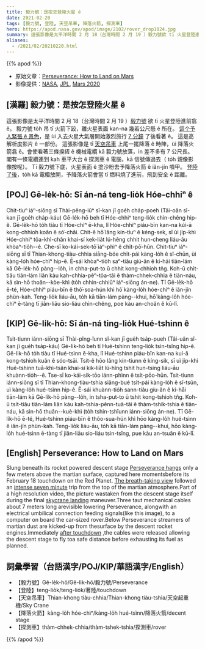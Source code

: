 ```yaml
---
title: 毅力號：是按怎登陸火星 ê
date: 2021-02-20
tags: [毅力號, 登陸, 天空吊車, 降落火箭, 探測車]
hero: https://apod.nasa.gov/apod/image/2102/rover_drop1024.jpg
summary: 這張影像是太平洋時間 2 月 18（台灣時間 2 月 19 ）毅力號欲 tī 火星登陸進前翕 ê。
aliases:
  - /2021/02/20210220.html
---
```


{{% apod %}}

- 原始文章：[Perseverance: How to Land on Mars](https://apod.nasa.gov/apod/ap210220.html)
- 影像提供：[NASA](https://www.nasa.gov/), [JPL](https://www.jpl.nasa.gov/), [Mars 2020](https://mars.nasa.gov/mars2020/)

## [漢羅] 毅力號：是按怎登陸火星 ê

這張影像是太平洋時間 2 月 18（台灣時間 2 月 19 ）[毅力號](https://www.nasa.gov/press-release/nasa-s-perseverance-rover-sends-sneak-peek-of-mars-landing) 欲 tī 火星登陸進前翕 ê。
毅力號 to̍h 吊 tī 火箭下跤，離火星表面 kan-na 幾若公尺懸 ê 所在。
[這个予人緊張 ê 景色](https://www.nasa.gov/content/perseverance-mars-rovers-first-images)，是 ùi 入去火星大氣層開始激烈旅行 [7 分鐘](https://apod.nasa.gov/apod/fap/ap210216.html) 了後看著 ê。
這是高解析度影片 ê 一部份。
這張影像是 tī [天空吊車](https://mars.nasa.gov/mars2020/timeline/landing/entry-descent-landing/) 上尾一擺降落 ê 時陣，ùi 降落火箭翕 ê。會使看著三條搝絚 ê 機械電纜 kā 毅力號放落，in 差不多有 7 公尺長。
閣有一條電纜連到 kah 車平大台 ê 探測車 ê 電腦，kā 信號傳過去（ to̍h 親像影像按呢）。
Tī 毅力號下底，火星表面 ê 塗沙粉去予降落火箭 ê iăn-jín 噴甲。
[登陸了後](https://www.nasa.gov/image-feature/jpl/perseverance-s-first-full-color-look-at-mars)，to̍h kā 電纜放開，予降落火箭會當 tī 燃料燒了進前，飛到安全 ê 距離。

## [POJ] Gē-le̍k-hō: Sī án-ná teng-lio̍k Hóe-chhiⁿ ê

Chit-tiuⁿ iáⁿ-siōng sī Thài-pêng-iûⁿ sî-kan jī goe̍h cha̍p-poeh (Tâi-oân sî-kan jī goe̍h cha̍p-káu) Gē-le̍k-hō beh tī Hóe-chhiⁿ teng-lio̍k chìn-chêng hip-ê.
Gē-le̍k-hō to̍h tiàu tī Hóe-chìⁿ ē-kha, lî Hóe-chhiⁿ piáu-bīn kan-na kúi-ā kong-chhioh koân ê só͘-chāi.
Chit-ê hō͘ lâng kín-tiuⁿ ê kéng-sek, sī ùi ji̍p-khì Hóe-chhiⁿ tōa-khì-chân khai-sí kek-lia̍t lú-hêng chhit hun-cheng liáu-āu khòaⁿ-tio̍h--ê.
Che-sī ko-kái-sek-tō͘ iáⁿ-phìⁿ ê chi̍t-pō͘-hūn.
Chit-tiuⁿ iáⁿ-siōng sī tī Thian-khong-tiàu-chhia siāng-bóe chi̍t-pái kàng-lo̍h ê sî-chūn, ùi kàng-lo̍h hóe-chìⁿ hip-ê.
Ē-sái khòaⁿ-tio̍h saⁿ-tiâu giú-ân ê ki-hāi tiān-lám kā Gē-le̍k-hō pàng--lo̍h, in chha-put-to ū chhit kong-chhioh tn̂g.
Koh-ū chi̍t-tiâu tiān-lám liân kàu kah-chhia-pêⁿ-tōa-tâi ê thàm-chhek-chhia ê tiān-náu, kā sìn-hō thoân--kòe-khì (to̍h chhin-chhiūⁿ iáⁿ-siōng án-ne).
Tī Gē-le̍k-hō ē-té, Hóe-chhiⁿ piáu-bīn ê thô͘-soa-hún khì hō͘ kàng-lo̍h hóe-chìⁿ ê iăn-jín phùn-kah.
Teng-lio̍k liáu-āu, to̍h kā tiān-lám pàng--khui, hō͘ kàng-lo̍h hóe-chìⁿ ē-tàng tī jiân-liāu sio-liáu chìn-chêng, poe kàu an-choân ê kū-lî.

## [KIP] Gē-li̍k-hō: Sī án-ná ting-lio̍k Hué-tshinn ê

Tsit-tiunn iánn-siōng sī Thài-pîng-îunn sî-kan jī gue̍h tsa̍p-pueh (Tâi-uân sî-kan jī gue̍h tsa̍p-káu) Gē-li̍k-hō beh tī Hué-tshinn teng-lio̍k tsìn-tsîng hip-ê.
Gē-li̍k-hō to̍h tiàu tī Hué-tsìnn ē-kha, lî Hué-tshinn piáu-bīn kan-na kuí-ā kong-tshioh kuân ê sóo-tsāi.
Tsit-ê hōo lâng kín-tiunn ê kíng-sik, sī uì ji̍p-khì Hué-tshinn tuā-khì-tsân khai-sí kik-lia̍t lú-hîng tshit hun-tsing liáu-āu khuànn-tio̍h--ê.
Tse-sī ko-kái-sik-tōo iánn-phìnn ê tsi̍t-pōo-hūn.
Tsit-tiunn iánn-siōng sī tī Thian-khong-tiàu-tshia siāng-bué tsi̍t-pái kàng-lo̍h ê sî-tsūn, uì kàng-lo̍h hué-tsìnn hip-ê.
Ē-sái khuànn-tio̍h sann-tiâu gíu-ân ê ki-hāi tiān-lám kā Gē-li̍k-hō pàng--lo̍h, in tsha-put-to ū tshit kong-tshioh tn̂g.
Koh-ū tsi̍t-tiâu tiān-lám liân kàu kah-tshia-pênn-tuā-tâi ê thàm-tshik-tshia ê tiān-náu, kā sìn-hō thuân--kuè-khì (to̍h tshin-tshīunn iánn-siōng án-ne).
Tī Gē-li̍k-hō ē-té, Hué-tshinn piáu-bīn ê thôo-sua-hún khì hōo kàng-lo̍h hué-tsìnn ê iăn-jín phùn-kah.
Teng-lio̍k liáu-āu, to̍h kā tiān-lám pàng--khui, hōo kàng-lo̍h hué-tsìnn ē-tàng tī jiân-liāu sio-liáu tsìn-tsîng, pue kàu an-tsuân ê kū-lî.

## [English] Perseverance: How to Land on Mars 

Slung beneath its rocket powered descent stage [Perseverance hangs](https://www.nasa.gov/press-release/nasa-s-perseverance-rover-sends-sneak-peek-of-mars-landing) only a few meters above the martian surface, captured here momentsbefore its February 18 touchdown on the Red Planet. [The breath-taking view](https://www.nasa.gov/content/perseverance-mars-rovers-first-images) followed an [intense seven minute](https://apod.nasa.gov/apod/fap/ap210216.html) trip from the top of the martian atmosphere.Part of a high resolution video, the picture wastaken from the descent stage itself during the final [skycrane landing](https://mars.nasa.gov/mars2020/timeline/landing/entry-descent-landing/) maneuver.Three taut mechanical cables about 7 meters long arevisible lowering Perseverance, alongwith an electrical umbilical connection feeding signals(like this image), to a computer on board the car-sized rover.Below Perseverance streamers of martian dust are kicked-up from thesurface by the descent rocket engines.Immediately [after touchdown](https://www.nasa.gov/image-feature/jpl/perseverance-s-first-full-color-look-at-mars) ,the cables were released allowing the descent stage to fly toa safe distance before exhausting its fuel as planned.

## 詞彙學習（台語漢字/POJ/KIP/華語漢字/English）

- 【毅力號】Gē-le̍k-hō/Gē-li̍k-hō/毅力號/Perseverance
- 【登陸】teng-lio̍k/teng-lio̍k/著陸/touchdown
- 【天空吊車】Thian-khong tiàu-chhia/Thian-khong tiàu-tshia/天空起重機/Sky Crane
- 【降落火箭】kàng-lo̍h hóe-chìⁿ/kàng-lo̍h hué-tsìnn/降落火箭/decent stage
- 【探測車】thàm-chhek-chhia/thàm-tshek-tshia/探測車/rover

{{% /apod %}}
